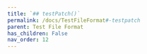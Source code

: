 ```yaml
---
title: `## testPatch()`
permalink: /docs/TestFileFormat#-testpatch
parent: Test File Format
has_children: False
nav_order: 12
---
```

